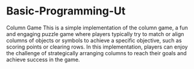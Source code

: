# Basic-Programming-Ut
Column Game
This is a simple implementation of the column game, a fun and engaging puzzle game where players typically try to match or align columns of objects or symbols to achieve a specific objective, such as scoring points or clearing rows. In this implementation, players can enjoy the challenge of strategically arranging columns to reach their goals and achieve success in the game.

